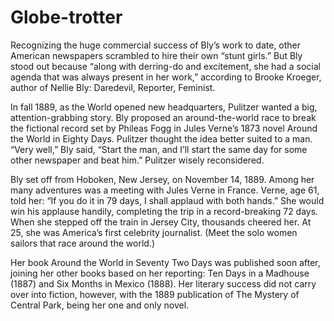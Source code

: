 # Globe-trotter 
Recognizing the huge commercial success of Bly’s work to date, other American newspapers scrambled to hire their own “stunt girls.” But Bly stood out because “along with derring-do and excitement, she had a social agenda that was always present in her work,” according to Brooke Kroeger, author of Nellie Bly: Daredevil, Reporter, Feminist.  

In fall 1889, as the World opened new headquarters, Pulitzer wanted a big, attention-grabbing story. Bly proposed an around-the-world race to break the fictional record set by Phileas Fogg in Jules Verne’s 1873 novel Around the World in Eighty Days. Pulitzer thought the idea better suited to a man. “Very well,” Bly said, “Start the man, and I’ll start the same day for some other newspaper and beat him.” Pulitzer wisely reconsidered.

Bly set off from Hoboken, New Jersey, on November 14, 1889. Among her many adventures was a meeting with Jules Verne in France. Verne, age 61, told her: “If you do it in 79 days, I shall applaud with both hands.” She would win his applause handily, completing the trip in a record-breaking 72 days. When she stepped off the train in Jersey City, thousands cheered her. At 25, she was America’s first celebrity journalist. (Meet the solo women sailors that race around the world.)

Her book Around the World in Seventy­ Two Days was published soon after, joining her other books based on her reporting: Ten Days in a Madhouse (1887) and Six Months in Mexico (1888). Her literary success did not carry over into fiction, however, with the 1889 publication of The Mystery of Central Park, being her one and only novel.
